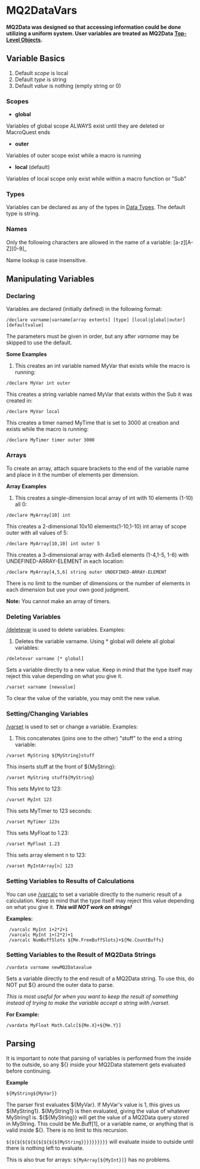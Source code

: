# MQ2DataVars

**MQ2Data was designed so that accessing information could be done utilizing a uniform system. User variables are treated as MQ2Data** [**Top-Level Objects**](../reference/top-level-objects/index.md)**.**

## Variable Basics

1. Default _scope_ is local
2. Default _type_ is string
3. Default _value_ is nothing (empty string or 0)

### Scopes

* **global**

Variables of global scope ALWAYS exist until they are deleted or MacroQuest ends

* **outer**

Variables of outer scope exist while a macro is running

* **local** (default)

Variables of local scope only exist while within a macro function or "Sub"

### Types

Variables can be declared as any of the types in [Data Types](../reference/data-types/index.md). The default type is string.

### Names

Only the following characters are allowed in the name of a variable: [a-z\]\[A-Z\]\[0-9]\_

Name lookup is case insensitive.

## Manipulating Variables

### Declaring

Variables are declared (initially defined) in the following format:

```text
/declare varname|varname[array extents] [type] [local|global|outer] [defaultvalue]
```

The parameters must be given in order, but any after _varname_ may be skipped to use the default.

**Some Examples**

1. This creates an int variable named MyVar that exists while the macro is running:

```text
/declare MyVar int outer
```

This creates a string variable named MyVar that exists within the Sub it was created in:

```text
/declare MyVar local
```

This creates a timer named MyTime that is set to 3000 at creation and exists while the macro is running:

```text
/declare MyTimer timer outer 3000
```

### Arrays

To create an array, attach square brackets to the end of the variable name and place in it the number of elements per dimension.

**Array Examples**

1. This creates a single-dimension local array of int with 10 elements (1-10) all 0:

```text
/declare MyArray[10] int
```

This creates a 2-dimensional 10x10 elements(1-10,1-10) int array of scope outer with all values of 5:

```text
/declare MyArray[10,10] int outer 5
```

This creates a 3-dimensional array with 4x5x6 elements (1-4,1-5, 1-6) with UNDEFINED-ARRAY-ELEMENT in each location:

```text
/declare MyArray[4,5,6] string outer UNDEFINED-ARRAY-ELEMENT
```

There is no limit to the number of dimensions or the number of elements in each dimension but use your own good judgment.

**Note:** You cannot make an array of timers.

### Deleting Variables

[/deletevar](../reference/commands/deletevar.md) is used to delete variables. Examples:

1. Deletes the variable varname. Using \* global will delete all global variables:

```text
/deletevar varname [* global]
```

Sets a variable directly to a new value. Keep in mind that the type itself may reject this value depending on what you give it.

```text
/varset varname [newvalue]
```

To clear the value of the variable, you may omit the new value.

### Setting/Changing Variables

[/varset](../reference/commands/varset.md) is used to set or change a variable. Examples:

1. This concatenates (joins one to the other) "stuff" to the end a string variable:

```text
/varset MyString ${MyString}stuff
```

This inserts stuff at the front of ${MyString}:

```text
/varset MyString stuff${MyString}
```

This sets MyInt to 123:

```text
/varset MyInt 123
```

This sets MyTimer to 123 seconds:

```text
/varset MyTimer 123s
```

This sets MyFloat to 1.23:

```text
/varset MyFloat 1.23
```

This sets array element n to 123:

```text
/varset MyIntArray[n] 123
```

### Setting Variables to Results of Calculations

You can use [/varcalc](../reference/commands/varcalc.md) to set a variable directly to the numeric result of a calculation. Keep in mind that the type itself may reject this value depending on what you give it. _**This will NOT work on strings!**_

**Examples:**

```text
 /varcalc MyInt 1+2*2+1
 /varcalc MyInt 1+(2*2)+1
 /varcalc NumBuffSlots ${Me.FreeBuffSlots}+${Me.CountBuffs}
```

### Setting Variables to the Result of MQ2Data Strings

```text
/vardata varname newMQ2Datavalue
```

Sets a variable directly to the end result of a MQ2Data string. To use this, do NOT put ${} around the outer data to parse.

_This is most useful for when you want to keep the result of something instead of trying to make the variable accept a string with /varset._

**For Example:**

```text
/vardata MyFloat Math.Calc[${Me.X}+${Me.Y}]
```

## Parsing

It is important to note that parsing of variables is performed from the inside to the outside, so any ${} inside your MQ2Data statement gets evaluated before continuing.

**Example**

`${MyString${MyVar}}`

The parser first evaluates ${MyVar}. If MyVar's value is 1, this gives us ${MyString1}. ${MyString1} is then evaluated, giving the value of whatever MyString1 is. ${${MyString}} will get the value of a MQ2Data query stored in MyString. This could be Me.Buff[1], or a variable name, or anything that is valid inside ${}. There is no limit to this recursion.

`${${${${${${${${${${MyString}}}}}}}}}}` will evaluate inside to outside until there is nothing left to evaluate.

This is also true for arrays: `${MyArray[${MyInt}]}` has no problems.

